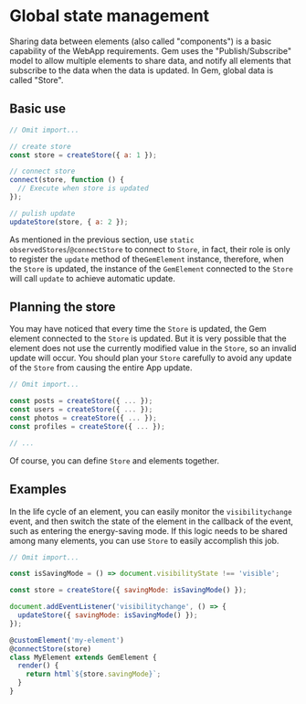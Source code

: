 # Global state management

Sharing data between elements (also called "components") is a basic capability of the WebApp requirements. Gem uses the "Publish/Subscribe" model to allow multiple elements to share data, and notify all elements that subscribe to the data when the data is updated. In Gem, global data is called "Store".

## Basic use

```js
// Omit import...

// create store
const store = createStore({ a: 1 });

// connect store
connect(store, function () {
  // Execute when store is updated
});

// pulish update
updateStore(store, { a: 2 });
```

As mentioned in the previous section, use `static observedStores`/`@connectStore` to connect to `Store`, in fact, their role is only to register the `update` method of the`GemElement` instance, therefore, when the `Store` is updated, the instance of the `GemElement` connected to the `Store` will call `update` to achieve automatic update.

## Planning the store

You may have noticed that every time the `Store` is updated, the Gem element connected to the `Store` is updated. But it is very possible that the element does not use the currently modified value in the `Store`, so an invalid update will occur. You should plan your `Store` carefully to avoid any update of the `Store` from causing the entire App update.

```js
// Omit import...

const posts = createStore({ ... });
const users = createStore({ ... });
const photos = createStore({ ... });
const profiles = createStore({ ... });

// ...
```

Of course, you can define `Store` and elements together.

## Examples

In the life cycle of an element, you can easily monitor the `visibilitychange` event, and then switch the state of the element in the callback of the event, such as entering the energy-saving mode.
If this logic needs to be shared among many elements, you can use `Store` to easily accomplish this job.

```js
// Omit import...

const isSavingMode = () => document.visibilityState !== 'visible';

const store = createStore({ savingMode: isSavingMode() });

document.addEventListener('visibilitychange', () => {
  updateStore({ savingMode: isSavingMode() });
});

@customElement('my-element')
@connectStore(store)
class MyElement extends GemElement {
  render() {
    return html`${store.savingMode}`;
  }
}
```
